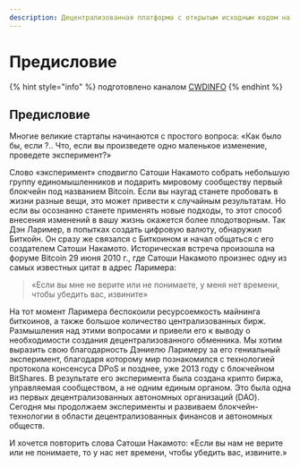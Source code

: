 ```yaml
---
description: Децентрализованная платформа с открытым исходным кодом на основе блокчейна
---
```


# Предисловие

{% hint style="info" %}
подготовлено каналом [CWDINFO](https://cwdinfo.t.me)
{% endhint %}

## Предисловие

Многие великие стартапы начинаются с простого вопроса: «Как было бы, если ?.. Что, если вы произведете одно маленькое изменение, проведете эксперимент?»

Слово «эксперимент» сподвигло Сатоши Накамото собрать небольшую группу единомышленников и подарить мировому сообществу первый блокчейн под названием Bitcoin. Если вы наугад станете пробовать в жизни разные вещи, это может привести к случайным результатам. Но если вы осознанно станете применять новые подходы, то этот способ внесения изменений в вашу жизнь окажется более плодотворным. Так Дэн Лаример, в попытках создать цифровую валюту, обнаружил Биткойн. Он сразу же связался с Биткоином и начал общаться с его создателем Сатоши Накамото. Историческая встреча произошла на форуме Bitcoin 29 июня 2010 г., где Сатоши Накамото произнес одну из самых известных цитат в адрес Ларимера:

> «Если вы мне не верите или не понимаете, у меня нет времени, чтобы убедить вас, извините»

На тот момент Ларимера беспокоили ресурсоемкость майнинга биткоинов, а также большое количество централизованных бирж. Размышления над этими вопросами и привели его к выводу о необходимости создания децентрализованного обменника. Мы хотим выразить свою благодарность Дэниелю Ларимеру за его гениальный эксперимент, благодаря которому мир познакомился с технологией протокола консенсуса DPoS и позднее, уже 2013 году с блокчейном BitShares. В результате его эксперимента была создана крипто биржа, управляемая сообществом, а не одним единым органом. Это была одна из первых децентрализованных автономных организаций (DAO). Сегодня мы продолжаем эксперименты и развиваем блокчейн-технологии в области децентрализованных финансов и автономных обществ.

И хочется повторить слова Сатоши Накамото: «Если вы нам не верите или не понимаете, то у нас нет времени, чтобы убедить вас, извините.»

